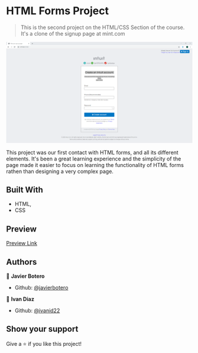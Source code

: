 # HTML Forms Project

> This is the second project on the HTML/CSS Section of the course. It's a clone of the signup page at mint.com

![screenshot](https://github.com/ivanid22/microverse-html-forms-project/blob/feature-branch/images/screenshot.PNG)

This project was our first contact with HTML forms, and all its different elements. It's been a great learning experience and the simplicity of the page made it easier to focus on learning the functionality of HTML forms rathen than designing a very complex page.

## Built With

- HTML,
- CSS

## Preview

[Preview Link](https://codepen.io/ivanid22/pen/NWPPrVG)


## Authors

👤 **Javier Botero**

- Github: [@javierbotero](https://github.com/javierbotero)

👤 **Ivan Diaz**

- Github: [@ivanid22](https://github.com/ivanid22)

## Show your support

Give a ⭐️ if you like this project!
